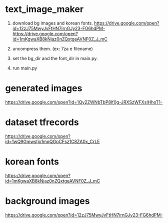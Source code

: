 # text_image_maker
1. download bg images and korean fonts.
https://drive.google.com/open?id=12zJ75MwyJvFtHN7irnGJy23-FG6hdPM-
https://drive.google.com/open?id=1mKgwaXB8kNjaz0nZQxtgeAVNF0Z_J_mC

2. uncompress them. (ex: 7za e filename)

3. set the bg_dir and the font_dir in main.py.

4. run main.py

# generated images
https://drive.google.com/open?id=1Qy2ZWNbTbP8lf0g-JRXSzWFXsIHhoT1-

# dataset tfrecords
https://drive.google.com/open?id=1wQ9Gmwstjx1mqQGpCFsz1C8ZA0x_CrLE

# korean fonts
https://drive.google.com/open?id=1mKgwaXB8kNjaz0nZQxtgeAVNF0Z_J_mC

# background images
https://drive.google.com/open?id=12zJ75MwyJvFtHN7irnGJy23-FG6hdPM-
